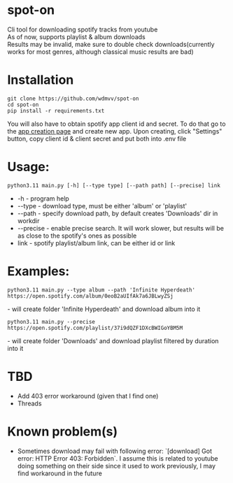 # spot-on
Cli tool for downloading spotify tracks from youtube<br>
As of now, supports playlist & album downloads<br>
Results may be invalid, make sure to double check downloads(currently works for most genres, although classical music results are bad)<br>


# Installation
```
git clone https://github.com/wdmvv/spot-on
cd spot-on
pip install -r requirements.txt
```
You will also have to obtain spotify app client id and secret. To do that go to the [app creation page](https://developer.spotify.com/dashboard) and create new app. Upon creating, click "Settings" button, copy client id & client secret and put both into .env file


# Usage:
```
python3.11 main.py [-h] [--type type] [--path path] [--precise] link
```
<ul>
  <li>-h - program help</li>
  <li>--type - download type, must be either 'album' or 'playlist'</li>
  <li>--path - specify download path, by default creates 'Downloads' dir in workdir</li>
  <li>--precise - enable precise search. It will work slower, but results will be as close to the spotify's ones as possible</li>
  <li>link - spotify playlist/album link, can be either id or link</li>
</ul>


# Examples:
```
python3.11 main.py --type album --path 'Infinite Hyperdeath' https://open.spotify.com/album/0eoB2aUIfAk7a6JBLwyZSj
```
  \- will create folder 'Infinite Hyperdeath' and download album into it
```
python3.11 main.py --precise https://open.spotify.com/playlist/37i9dQZF1DXcBWIGoYBM5M
```
  \- will create folder 'Downloads' and download playlist filtered by duration  into it


# TBD
<ul>
  <li>Add 403 error workaround (given that I find one)</li>
  <li>Threads</li>
</ul>


# Known problem(s)
<ul>
  <li>Sometimes download may fail with following error: `[download] Got error: HTTP Error 403: Forbidden`. I assume this is related to youtube doing something on their side since it used to work previously, I may find workaround in the future</li>
</ul>